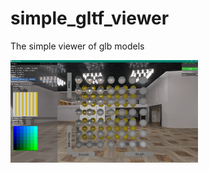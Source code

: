 # simple_gltf_viewer
The simple  viewer of glb models

<img
  src="./images/native.PNG"
  alt="Alt text"
  title="Native"
  style="display: inline-block; margin: 0 auto; max-width: 300px">
